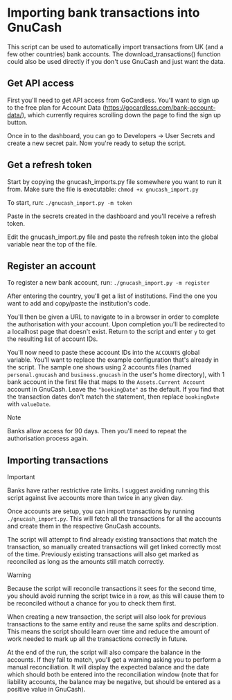 # Importing bank transactions into GnuCash

This script can be used to automatically import transactions from UK (and a few other countries) bank accounts.
The download_transactions() function could also be used directly if you don't use GnuCash and just want the data.

## Get API access

First you'll need to get API access from GoCardless. You'll want to sign up to the free plan for Account Data
(https://gocardless.com/bank-account-data/), which currently requires scrolling down the page to find the sign up button.

Once in to the dashboard, you can go to Developers -> User Secrets and create a new secret pair.
Now you're ready to setup the script.

## Get a refresh token

Start by copying the gnucash_imports.py file somewhere you want to run it from.
Make sure the file is executable: `chmod +x gnucash_import.py`

To start, run: `./gnucash_import.py -m token`

Paste in the secrets created in the dashboard and you'll receive a refresh token.

Edit the gnucash_import.py file and paste the refresh token into the global variable near the top of the file.

## Register an account

To register a new bank account, run: `./gnucash_import.py -m register`

After entering the country, you'll get a list of institutions. Find the one you want to add and copy/paste
the institution's code.

You'll then be given a URL to navigate to in a browser in order to complete the authorisation with your account.
Upon completion you'll be redirected to a localhost page that doesn't exist. Return to the script and enter
`y` to get the resulting list of account IDs.

You'll now need to paste these account IDs into the `ACCOUNTS` global variable. You'll want to replace the
example configuration that's already in the script. The sample one shows using 2 accounts files (named
`personal.gnucash` and `business.gnucash` in the user's home directory), with 1 bank account in the first file
that maps to the `Assets.Current Account` account in GnuCash. Leave the `"bookingDate"` as the
default. If you find that the transaction dates don't match the statement, then replace `bookingDate`
with `valueDate`.

> [!NOTE]
> Banks allow access for 90 days. Then you'll need to repeat the authorisation process again.

## Importing transactions

> [!IMPORTANT]
> Banks have rather restrictive rate limits. I suggest avoiding running this script against live accounts
> more than twice in any given day.

Once accounts are setup, you can import transactions by running `./gnucash_import.py`. This will fetch all
the transactions for all the accounts and create them in the respective GnuCash accounts.

The script will attempt to find already existing transactions that match the transaction, so manually created
transactions will get linked correctly most of the time. Previously existing transactions will also get
marked as reconciled as long as the amounts still match correctly.

> [!WARNING]
> Because the script will reconcile transactions it sees for the second time, you should avoid running the
> script twice in a row, as this will cause them to be reconciled without a chance for you to check them first.

When creating a new transaction, the script will also look for previous transactions to the same entity
and reuse the same splits and description. This means the script should learn over time and reduce the amount
of work needed to mark up all the transactions correctly in future.

At the end of the run, the script will also compare the balance in the accounts. If they fail to match, you'll
get a warning asking you to perform a manual reconciliation. It will display the expected balance and the date
which should both be entered into the reconciliation window (note that for liability accounts, the balance
may be negative, but should be entered as a positive value in GnuCash).
